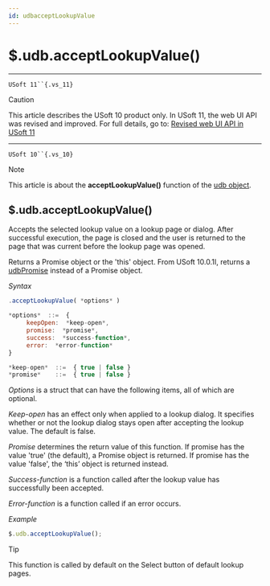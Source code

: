 ```yaml
---
id: udbacceptLookupValue
---
```


# $.udb.acceptLookupValue()



----

`USoft 11``{.vs_11}`

> [!CAUTION]
> This article describes the USoft 10 product only.
> In USoft 11, the web UI API was revised and improved. For full details, go to:
> [Revised web UI API in USoft 11](/docs/Web%20and%20app%20UIs/UDB%20udb/Revised%20web%20UI%20API%20in%20USoft%2011.md)

----

`USoft 10``{.vs_10}`

> [!NOTE]
> This article is about the **acceptLookupValue()** function of the [udb object](/docs/Web%20and%20app%20UIs/UDB%20udb).

## **$.udb.acceptLookupValue()**

Accepts the selected lookup value on a lookup page or dialog. After successful execution, the page is closed and the user is returned to the page that was current before the lookup page was opened.

Returns a Promise object or the 'this' object. From USoft 10.0.1I, returns a [udbPromise](/docs/Web%20and%20app%20UIs/JavaScript/Promises%20for%20asynchronous%20Javascript.md) instead of a Promise object.

*Syntax*

```js
.acceptLookupValue( *options* )

*options*  ::=  {
     keepOpen:  *keep-open*,
     promise:  *promise*,
     success:  *success-function*,
     error:  *error-function*
}

*keep-open*  ::=  { true | false }
*promise*    ::=  { true | false }
```

*Options* is a struct that can have the following items, all of which are optional.

*Keep-open* has an effect only when applied to a lookup dialog. It specifies whether or not the lookup dialog stays open after accepting the lookup value. The default is false.

*Promise* determines the return value of this function. If promise has the value 'true' (the default), a Promise object is returned. If promise has the value 'false', the ‘this’ object is returned instead.

*Success-function* is a function called after the lookup value has successfully been accepted.

*Error-function* is a function called if an error occurs.

*Example*

```js
$.udb.acceptLookupValue();
```

> [!TIP]
> This function is called by default on the Select button of default lookup pages.

 